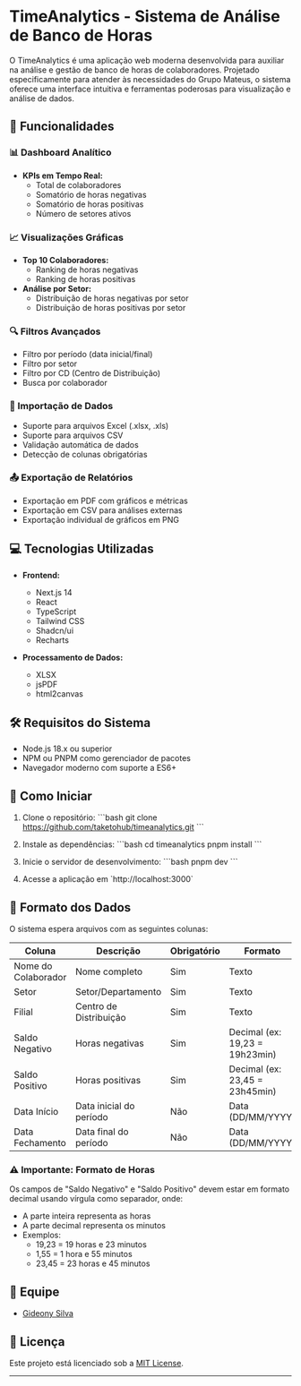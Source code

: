 # TimeAnalytics - Sistema de Análise de Banco de Horas

O TimeAnalytics é uma aplicação web moderna desenvolvida para auxiliar na análise e gestão de banco de horas de colaboradores. Projetado especificamente para atender às necessidades do Grupo Mateus, o sistema oferece uma interface intuitiva e ferramentas poderosas para visualização e análise de dados.

## 🚀 Funcionalidades

### 📊 Dashboard Analítico
- **KPIs em Tempo Real:**
  - Total de colaboradores
  - Somatório de horas negativas
  - Somatório de horas positivas
  - Número de setores ativos

### 📈 Visualizações Gráficas
- **Top 10 Colaboradores:**
  - Ranking de horas negativas
  - Ranking de horas positivas
- **Análise por Setor:**
  - Distribuição de horas negativas por setor
  - Distribuição de horas positivas por setor

### 🔍 Filtros Avançados
- Filtro por período (data inicial/final)
- Filtro por setor
- Filtro por CD (Centro de Distribuição)
- Busca por colaborador

### 📑 Importação de Dados
- Suporte para arquivos Excel (.xlsx, .xls)
- Suporte para arquivos CSV
- Validação automática de dados
- Detecção de colunas obrigatórias

### 📤 Exportação de Relatórios
- Exportação em PDF com gráficos e métricas
- Exportação em CSV para análises externas
- Exportação individual de gráficos em PNG

## 💻 Tecnologias Utilizadas

- **Frontend:**
  - Next.js 14
  - React
  - TypeScript
  - Tailwind CSS
  - Shadcn/ui
  - Recharts

- **Processamento de Dados:**
  - XLSX
  - jsPDF
  - html2canvas

## 🛠️ Requisitos do Sistema

- Node.js 18.x ou superior
- NPM ou PNPM como gerenciador de pacotes
- Navegador moderno com suporte a ES6+

## 🚀 Como Iniciar

1. Clone o repositório:
\`\`\`bash
git clone https://github.com/taketohub/timeanalytics.git
\`\`\`

2. Instale as dependências:
\`\`\`bash
cd timeanalytics
pnpm install
\`\`\`

3. Inicie o servidor de desenvolvimento:
\`\`\`bash
pnpm dev
\`\`\`

4. Acesse a aplicação em \`http://localhost:3000\`

## 📄 Formato dos Dados

O sistema espera arquivos com as seguintes colunas:

| Coluna | Descrição | Obrigatório | Formato |
|--------|-----------|-------------|---------|
| Nome do Colaborador | Nome completo | Sim | Texto |
| Setor | Setor/Departamento | Sim | Texto |
| Filial | Centro de Distribuição | Sim | Texto |
| Saldo Negativo | Horas negativas | Sim | Decimal (ex: 19,23 = 19h23min) |
| Saldo Positivo | Horas positivas | Sim | Decimal (ex: 23,45 = 23h45min) |
| Data Início | Data inicial do período | Não | Data (DD/MM/YYYY) |
| Data Fechamento | Data final do período | Não | Data (DD/MM/YYYY) |

### ⚠️ Importante: Formato de Horas
Os campos de "Saldo Negativo" e "Saldo Positivo" devem estar em formato decimal usando vírgula como separador, onde:
- A parte inteira representa as horas
- A parte decimal representa os minutos
- Exemplos:
  - 19,23 = 19 horas e 23 minutos
  - 1,55 = 1 hora e 55 minutos
  - 23,45 = 23 horas e 45 minutos

## 👥 Equipe

- [Gideony Silva](https://github.com/taketohub)

## 📝 Licença

Este projeto está licenciado sob a [MIT License](LICENSE).

---